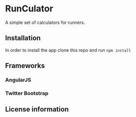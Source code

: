 # RunCulator

A simple set of calculators for runners.

## Installation

In order to install the app clone this repo and run `npm install`

## Frameworks

### AngularJS

### Twitter Bootstrap

## License information